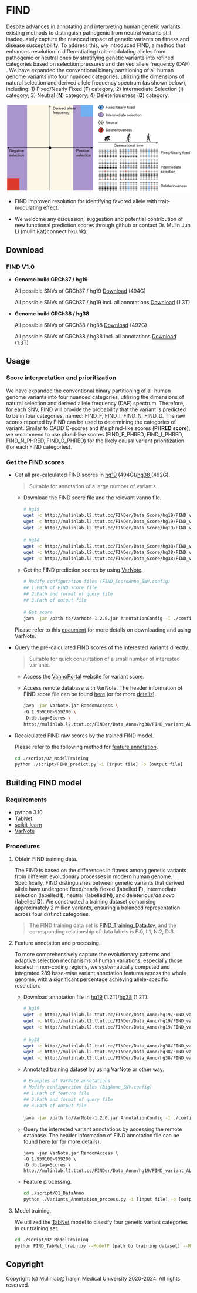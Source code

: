 # FIND

Despite advances in annotating and interpreting human genetic variants, existing methods to distinguish pathogenic from neutral variants still inadequately capture the nuanced impact of genetic variants on fitness and disease susceptibility. To address this, we introduced FIND, a method that enhances resolution in differentiating trait-modulating alleles from pathogenic or neutral ones by stratifying genetic variants into refined categories based on selection pressures and derived allele frequency (DAF) . We have expanded the conventional binary partitioning of all human genome variants into four nuanced categories, utilizing the dimensions of natural selection and derived allele frequency spectrum (as shown below), including: 1) Fixed/Nearly Fixed (**F**) category; 2) Intermediate Selection (**I**) category; 3) Neutral (**N**) category; 4) Deleteriousness (**D**) category.

![image-20240526124047898](./figure/image-20240526124047898.png)

- FIND improved resolution for identifying favored allele with trait-modulating effect.

- We welcome any discussion, suggestion and potential contribution of new functional prediction scores through github or contact Dr. Mulin Jun Li (mulinli{at}connect.hku.hk).

  

## Download

### FIND V1.0

- **Genome build GRCh37 / hg19**

  All possible SNVs of GRCh37 / hg19 [Download](http://mulinlab.l2.ttut.cc/FINDer/Data_Score/hg19/) (494G)

  All possible SNVs of GRCh37 / hg19 incl. all annotations [Download](http://mulinlab.l2.ttut.cc/FINDer/Data_Anno/hg19/) (1.3T)

- **Genome build GRCh38 / hg38**

  All possible SNVs of GRCh38 / hg38 [Download](http://mulinlab.l2.ttut.cc/FINDer/Data_Score/hg38/) (492G)

  All possible SNVs of GRCh38 / hg38 incl. all annotations [Download](http://mulinlab.l2.ttut.cc/FINDer/Data_Anno/hg38/) (1.3T)



## Usage

### Score interpretation and prioritization

We have expanded the conventional binary partitioning of all human genome variants into four nuanced categories, utilizing the dimensions of natural selection and derived allele frequency (DAF) spectrum. Therefore, for each SNV, FIND will provide the probability that the variant is predicted to be in four categories, named: FIND_F, FIND_I, FIND_N, FIND_D. The raw scores reported by FIND can be used to determining the categories of variant. Similar to CADD C-scores and it's phred-like scores (**PHRED score**), we recommend to use phred-like scores (FIND_F_PHRED, FIND_I_PHRED, FIND_N_PHRED, FIND_D_PHRED) for the likely causal variant prioritization (for each FIND categories).

### Get the FIND scores

- Get all pre-calculated FIND scores in [hg19](http://mulinlab.l2.ttut.cc/FINDer/Data_Score/hg19/) (494G)/[hg38 ](http://mulinlab.l2.ttut.cc/FINDer/Data_Score/hg38/)(492G). 

  > Suitable for annotation of a large number of variants.

  - Download the FIND score file and the relevant vanno file.

    ```bash
    # hg19
    wget -c http://mulinlab.l2.ttut.cc/FINDer/Data_Score/hg19/FIND_variants_ALL.hg19.scores.tsv.gz
    wget -c http://mulinlab.l2.ttut.cc/FINDer/Data_Score/hg19/FIND_variants_ALL.hg19.scores.tsv.gz.vanno
    wget -c http://mulinlab.l2.ttut.cc/FINDer/Data_Score/hg19/FIND_variants_ALL.hg19.scores.tsv.gz.vanno.vi
    
    # hg38
    wget -c http://mulinlab.l2.ttut.cc/FINDer/Data_Score/hg38/FIND_variants_ALL.hg38.scores.tsv.gz
    wget -c http://mulinlab.l2.ttut.cc/FINDer/Data_Score/hg38/FIND_variants_ALL.hg38.scores.tsv.gz.vanno
    wget -c http://mulinlab.l2.ttut.cc/FINDer/Data_Score/hg38/FIND_variants_ALL.hg38.scores.tsv.gz.vanno.vi
    ```

  - Get the FIND prediction scores by using [VarNote](http://www.mulinlab.org/varnote/index.html).

    ```bash
    # Modify configuration files (FIND_ScoreAnno_SNV.config)
    ## 1.Path of FIND score file
    ## 2.Path and format of query file
    ## 3.Path of output file
    
    # Get score
    java -jar /path to/VarNote-1.2.0.jar AnnotationConfig -I ./config/FIND_ScoreAnno_SNV.config
    ```

  Please refer to this [document](http://www.mulinlab.org/varnote/documentaiton.html) for more details on downloading and using VarNote.

- Query the pre-calculated FIND scores of the interested variants directly.

  > Suitable for quick consultation of a small number of interested variants.

  - Access the [VannoPortal](http://www.mulinlab.org/vportal/index.html) website for variant score.

  - Access remote database with VarNote. 
    The header information of FIND score file can be found [here](./config/FINDScore.header) (or for more [details](./Reference_information/FIND_score_information.xlsx)).
    ```bash
    java -jar VarNote.jar RandomAccess \
    -Q 1:959100-959200 \
    -D:db,tag=Scores \
    http://mulinlab.l2.ttut.cc/FINDer/Data_Anno/hg38/FIND_variant_ALL.hg19.Scores.tsv.gz
    ```

- Recalculated FIND raw scores by the trained FIND model.

  Please refer to the following method for [feature annotation](#Procedures).

  ```bash
  cd ./script/02_ModelTraining
  python ./script/FIND_predict.py -i [input file] -o [output file]
  ```

## Building FIND model

### Requirements

- python 3.10
- [TabNet](https://github.com/dreamquark-ai/tabnet)
- [scikit-learn](https://scikit-learn.org/stable/)
- [VarNote](http://www.mulinlab.org/varnote/index.html)

### Procedures

1. Obtain FIND training data.

   The FIND is based on the differences in fitness among genetic variants from different evolutionary processes in modern human genome. Specifically, FIND distinguishes between genetic variants that derived allele have undergone fixed/nearly fiexed (labelled **F**), intermediate selection (labelled **I**), neutral (labelled **N**), and deleterious/*de novo* (labelled **D**). We constructed a training dataset comprising approximately 2 million variants, ensuring a balanced representation across four distinct categories.

   > The FIND training data set is [FIND_Training_Data.tsv](./train_dataset), and the corresponding relationship of data labels is F:0, I:1, N:2, D:3.

2. Feature annotation and processing.

   To more comprehensively capture the evolutionary patterns and adaptive selection mechanisms of human variations, especially those located in non-coding regions, we systematically computed and integrated 289 base-wise variant annotation features across the whole genome, with a significant percentage achieving allele-specific resolution.

   - Download annotation file in [hg19](http://mulinlab.l2.ttut.cc/FINDer/Data_Anno/hg19/) (1.2T)/[hg38](http://mulinlab.l2.ttut.cc/FINDer/Data_Anno/hg38/) (1.2T).

     ```bash
     # hg19
     wget -c http://mulinlab.l2.ttut.cc/FINDer/Data_Anno/hg19/FIND_variant_ALL.hg19.Annotation.tsv.gz
     wget -c http://mulinlab.l2.ttut.cc/FINDer/Data_Anno/hg19/FIND_variant_ALL.hg19.Annotation.tsv.gz.vanno
     wget -c http://mulinlab.l2.ttut.cc/FINDer/Data_Anno/hg19/FIND_variant_ALL.hg19.Annotation.tsv.gz.vanno.vi
     
     # hg38
     wget -c http://mulinlab.l2.ttut.cc/FINDer/Data_Anno/hg38/FIND_variant_ALL.hg38.Annotation.tsv.gz
     wget -c http://mulinlab.l2.ttut.cc/FINDer/Data_Anno/hg38/FIND_variant_ALL.hg38.Annotation.tsv.gz.vanno
     wget -c http://mulinlab.l2.ttut.cc/FINDer/Data_Anno/hg38/FIND_variant_ALL.hg38.Annotation.tsv.gz.vanno.vi
     ```

   - Annotated training dataset by using VarNote or other way.

     ```bash
     # Examples of VarNote annotations
     # Modify configuration files (BigAnno_SNV.config)
     ## 1.Path of feature file
     ## 2.Path and format of query file
     ## 3.Path of output file
     
     java -jar /path to/VarNote-1.2.0.jar AnnotationConfig -I ./config/BigAnno_SNV.config
     ```

   - Query the interested variant annotations by accessing the remote database.
    The header information of FIND annotation file can be found [here](./config/BigAnno.header) (or for more [details](./Reference_information/Feature_information.xlsx)).
     ```
     java -jar VarNote.jar RandomAccess \
     -Q 1:959100-959200 \
     -D:db,tag=Scores \
     http://mulinlab.l2.ttut.cc/FINDer/Data_Anno/hg19/FIND_variant_ALL.hg19.Annotation.tsv.gz
     ```

   - Feature processing.

     ```bash
     cd ./script/01_DataAnno
     python ./Variants_Annotation_process.py -i [input file] -o [output file]
     ```

3. Model training.

   We utilized the [TabNet](https://github.com/dreamquark-ai/tabnet) model to classify four genetic variant categories in our training set.

   ```bash
   cd ./script/02_ModelTraining
   python FIND_TabNet_train.py --ModelP [path to training dataset] --MoldeF [training dataset file name] --ModelO [path to output model file]
   ```

## Copyright

Copyright (c) Mulinlab@Tianjin Medical University 2020-2024. All rights reserved.

